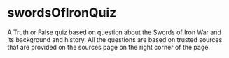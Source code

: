 # swordsOfIronQuiz
A Truth or False quiz based on question about the Swords of Iron War and its background and history.
All the questions are based on trusted sources that are provided on the sources page on the right corner of the page.
